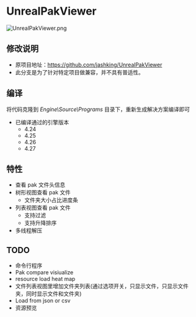 # UnrealPakViewer ##

![UnrealPakViewer.png](UnrealPakViewer.png)

## 修改说明
* 原项目地址：https://github.com/jashking/UnrealPakViewer
* 此分支是为了针对特定项目做兼容，并不具有普适性。

## 编译 ##

将代码克隆到 *Engine\Source\Programs* 目录下，重新生成解决方案编译即可

* 已编译通过的引擎版本
  * 4.24
  * 4.25
  * 4.26
  * 4.27
  
## 特性 ##

* 查看 pak 文件头信息
* 树形视图查看 pak 文件
  * 文件夹大小占比进度条
* 列表视图查看 pak 文件
  * 支持过滤
  * 支持升降排序
* 多线程解压

## TODO ##

* 命令行程序
* Pak compare visiualize
* resource load heat map
* 文件列表视图里增加文件夹列表(通过选项开关，只显示文件，只显示文件夹，同时显示文件和文件夹)
* Load from json or csv
* 资源预览
